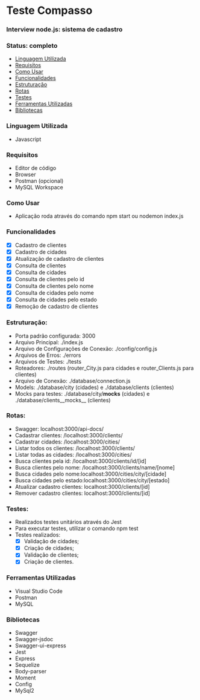 # Teste Compasso
### Interview node.js: sistema de cadastro
### Status: completo

<!--ts-->
   * [Linguagem Utilizada](#linguagem-utilizada)
   * [Requisitos](#requisitos)
   * [Como Usar](#como-usar)
   * [Funcionalidades](#funcionalidades)
   * [Estruturação](#estruturação)
   * [Rotas](#rotas)
   * [Testes](#testes)
   * [Ferramentas Utilizadas](#ferramentas-utilizadas)
   * [Bibliotecas](#bibliotecas)
<!--te-->

### Linguagem Utilizada
- Javascript

### Requisitos
  - Editor de código
  - Browser
  - Postman (opcional)
  - MySQL Workspace

### Como Usar
  - Aplicação roda através do comando npm start ou nodemon index.js

### Funcionalidades
- [x] Cadastro de clientes
- [x] Cadastro de cidades
- [x] Atualização de cadastro de clientes
- [x] Consulta de clientes
- [x] Consulta de cidades
- [x] Consulta de clientes pelo id
- [x] Consulta de clientes pelo nome
- [x] Consulta de cidades pelo nome
- [x] Consulta de cidades pelo estado
- [x] Remoção de cadastro de clientes

### Estruturação:
- Porta padrão configurada: 3000
- Arquivo Principal: ./index.js
- Arquivo de Configurações de Conexão: ./config/config.js
- Arquivos de Erros: ./errors
- Arquivos de Testes: ./tests
- Roteadores: ./routes (router_City.js para cidades e router_Clients.js para clientes)
- Arquivo de Conexão: ./database/connection.js
- Models: ./database/city (cidades) e ./database/clients (clientes)
- Mocks para testes: ./database/city/__mocks__ (cidades) e ./database/clients__mocks__ (clientes)

### Rotas:
- Swagger: localhost:3000/api-docs/
- Cadastrar clientes: /localhost:3000/clients/
- Cadastrar cidades: /localhost:3000/cities/
- Listar todos os clientes: /localhost:3000/clients/
- Listar todas as cidades: /localhost:3000/cities/
- Busca clientes pela id: /localhost:3000/clients/id/[id]
- Busca clientes pelo nome: /localhost:3000/clients/name/[nome]
- Busca cidades pelo nome:localhost:3000/cities/city/[cidade]
- Busca cidades pelo estado:localhost:3000/cities/city/[estado]
- Atualizar cadastro clientes: localhost:3000/clients/[id]
- Remover cadastro clientes: localhost:3000/clients/[id]

### Testes:
- Realizados testes unitários através do Jest
- Para executar testes, utilizar o comando npm test
- Testes realizados:
  - [x] Validação de cidades;
  - [x] Criação de cidades;
  - [x] Validação de clientes;
  - [x] Criação de clientes.

### Ferramentas Utilizadas
- Visual Studio Code
- Postman
- MySQL

### Bibliotecas
- Swagger
- Swagger-jsdoc
- Swagger-ui-express
- Jest
- Express
- Sequelize
- Body-parser
- Moment
- Config
- MySql2

